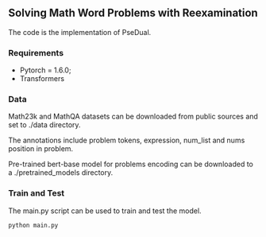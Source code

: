 ## Solving Math Word Problems with Reexamination 
The code is the implementation of PseDual.

### Requirements
* Pytorch = 1.6.0;
* Transformers

### Data
Math23k and MathQA datasets can be downloaded from public sources and set to ./data directory. 

The annotations include problem tokens, expression, num_list and nums position in problem.

Pre-trained bert-base model for problems encoding can be downloaded to a ./pretrained_models directory.

### Train and Test
The main.py script can be used to train and test the model. 
```
python main.py
```
